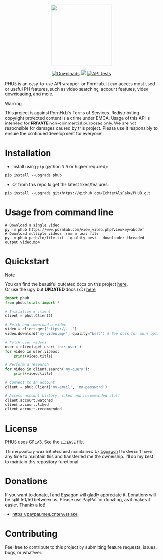 <p align="center">
  <img width="200" src="https://github.com/Egsagon/PHUB/blob/master/assets/logo.svg">
</p>

<div align="center">
    <a href="https://pepy.tech/project/phub"><img src="https://static.pepy.tech/badge/phub" alt="Downloads"></a>
    <a href="https://badge.fury.io/py/phub"><img src="https://badge.fury.io/py/phub.svg" alt="PyPI version" height="18"></a>
    <a href="https://github.com/EchterAlsFake/PHUB/workflows/"><img src="https://github.com/EchterAlsFake/PHUB/actions/workflows/tests.yml/badge.svg" alt="API Tests"/></a>
</div>

<br>
PHUB is an easy-to-use API wrapper for Pornhub. It can access most used or useful
PH features, such as video searching, account features, video downloading, and more.

> [!WARNING]
> This project is against PornHub's Terms of Services. Redistributing copyright protected content is a crime under DMCA. 
> Usage of this API is intended for **PRIVATE** non-commercial purposes only. We are not responsible for damages caused by
> this project. Please use it responsibly to ensure the continued development for everyone!

# Installation

- Install using `pip` (python `3.9` or higher required): 
```shell
pip install --upgrade phub
```

- Or from this repo to get the latest fixes/features:
```shell
pip install --upgrade git+https://github.com/EchterAlsFake/PHUB.git
```

# Usage from command line
```shell
# Download a single video
py -m phub https://www.pornhub.com/view_video.php?viewkey=abcdef
# Download multiple videos from a text file
py -m phub path/to/file.txt --quality best --downloader threaded --output video.mp4
```

# Quickstart

> [!NOTE]
> You can find the beautiful outdated docs on this project [here](https://phub.readthedocs.io).
> <br>Or use the ugly but **UPDATED** docs (xD) [here](https://github.com/EchterAlsFake/API_Docs/)

```python
import phub
from phub.locals import *

# Initialise a client
client = phub.Client()

# Fetch and download a video
video = client.get('https://...')
video.download('my-video.mp4', quality="best") # See docs for more options

# Fetch user videos
user = client.get_user('this-user')
for video in user.videos:
    print(video.title)

# Perform a research
for video in client.search('my-query'):
    print(video.title)

# Connect to an account
client = phub.Client('my-email', 'my-password')

# Access account history, liked and recommended stuff
client.account.watched
client.account.liked
client.account.recommended
```

# License
PHUB uses GPLv3. See the `LICENSE` file.

This repository was initiated and maintained by [Egsagon](https://github.com/Egsagon)
He doesn't have any time to maintain this and transferred me the ownership.
I'll do my best to maintain this repository functional.

# Donations
If you want to donate, I and Egsagon will gladly appreciate it. Donations will be split 50/50 between us. 
Please use PayPal for donating, as it makes it easier. Thanks a lot! 

- https://paypal.me/EchterAlsFake

# Contributing
Feel free to contribute to this project by submitting
feature requests, issues, bugs, or whatever.
